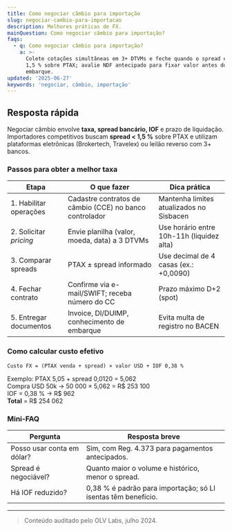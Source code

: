 ```yaml
---
title: Como negociar câmbio para importação
slug: negociar-cambio-para-importacao
description: Melhores práticas de FX.
mainQuestion: Como negociar câmbio para importação?
faqs:
  - q: Como negociar câmbio para importação?
    a: >-
      Colete cotações simultâneas em 3+ DTVMs e feche quando o spread estiver <
      1,5 % sobre PTAX; avalie NDF antecipado para fixar valor antes do
      embarque.
updated: '2025-06-27'
keywords: 'negociar, câmbio, importação'
---
```


## Resposta rápida

Negociar câmbio envolve **taxa, spread bancário, IOF** e prazo de liquidação. Importadores competitivos buscam **spread < 1,5 %** sobre PTAX e utilizam plataformas eletrônicas (Brokertech, Travelex) ou leilão reverso com 3+ bancos.

### Passos para obter a melhor taxa

| Etapa | O que fazer | Dica prática |
| --- | --- | --- |
| 1. Habilitar operações | Cadastre contratos de câmbio (CCE) no banco controlador | Mantenha limites atualizados no Sisbacen | 
| 2. Solicitar _pricing_ | Envie planilha (valor, moeda, data) a 3 DTVMs | Use horário entre 10h-11h (liquidez alta) |
| 3. Comparar spreads | PTAX ± spread informado | Use decimal de 4 casas (ex.: +0,0090) |
| 4. Fechar contrato | Confirme via e-mail/SWIFT; receba número do CC | Prazo máximo D+2 (spot) |
| 5. Entregar documentos | Invoice, DI/DUIMP, conhecimento de embarque | Evita multa de registro no BACEN |

### Como calcular custo efetivo

`Custo FX = (PTAX venda + spread) × valor USD + IOF 0,38 %`

Exemplo: PTAX 5,05 + spread 0,0120 = 5,062  
Compra USD 50k → 50 000 × 5,062 = R$ 253 100  
IOF = 0,38 % → R$ 962  
**Total** = R$ 254 062

### Mini-FAQ

| Pergunta | Resposta breve |
| --- | --- |
| Posso usar conta em dólar? | Sim, com Reg. 4.373 para pagamentos antecipados. |
| Spread é negociável? | Quanto maior o volume e histórico, menor o spread. |
| Há IOF reduzido? | 0,38 % é padrão para importação; só LI isentas têm benefício. |

---

> Conteúdo auditado pelo OLV Labs, julho 2024.
